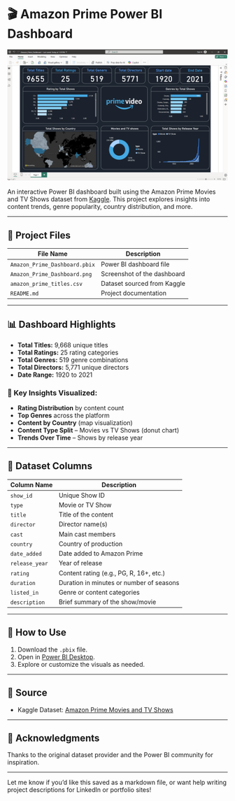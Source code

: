 # 🎬 Amazon Prime Power BI Dashboard

![Dashboard Preview](/Amzon_Prime_Dashboard.png)

An interactive Power BI dashboard built using the Amazon Prime Movies and TV Shows dataset from [Kaggle](https://www.kaggle.com/datasets/shivamb/amazon-prime-movies-and-tv-shows). This project explores insights into content trends, genre popularity, country distribution, and more.

---

## 📂 Project Files

| File Name                      | Description                              |
|-------------------------------|------------------------------------------|
| `Amazon_Prime_Dashboard.pbix` | Power BI dashboard file                  |
| `Amazon_Prime_Dashboard.png`  | Screenshot of the dashboard              |
| `amazon_prime_titles.csv`     | Dataset sourced from Kaggle              |
| `README.md`                   | Project documentation                    |

---

## 📊 Dashboard Highlights

- **Total Titles:** 9,668 unique titles
- **Total Ratings:** 25 rating categories
- **Total Genres:** 519 genre combinations
- **Total Directors:** 5,771 unique directors
- **Date Range:** 1920 to 2021

### 🔹 Key Insights Visualized:
- **Rating Distribution** by content count
- **Top Genres** across the platform
- **Content by Country** (map visualization)
- **Content Type Split** – Movies vs TV Shows (donut chart)
- **Trends Over Time** – Shows by release year

---

## 📌 Dataset Columns

| Column Name    | Description                                |
|----------------|--------------------------------------------|
| `show_id`      | Unique Show ID                             |
| `type`         | Movie or TV Show                           |
| `title`        | Title of the content                       |
| `director`     | Director name(s)                           |
| `cast`         | Main cast members                          |
| `country`      | Country of production                      |
| `date_added`   | Date added to Amazon Prime                 |
| `release_year` | Year of release                            |
| `rating`       | Content rating (e.g., PG, R, 16+, etc.)    |
| `duration`     | Duration in minutes or number of seasons   |
| `listed_in`    | Genre or content categories                |
| `description`  | Brief summary of the show/movie            |

---

## 🚀 How to Use

1. Download the `.pbix` file.
2. Open in [Power BI Desktop](https://powerbi.microsoft.com/desktop/).
3. Explore or customize the visuals as needed.

---

## 📌 Source

- Kaggle Dataset: [Amazon Prime Movies and TV Shows](https://www.kaggle.com/datasets/shivamb/amazon-prime-movies-and-tv-shows)

---

## 🙌 Acknowledgments

Thanks to the original dataset provider and the Power BI community for inspiration.

---

Let me know if you’d like this saved as a markdown file, or want help writing project descriptions for LinkedIn or portfolio sites!
